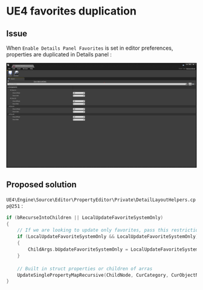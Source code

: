 # UE4 favorites duplication

## Issue

When `Enable Details Panel Favorites` is set in editor preferences, properties are duplicated in Details panel :

![](properties_duplication.png)

## Proposed solution

`UE4\Engine\Source\Editor\PropertyEditor\Private\DetailLayoutHelpers.cpp@251` :
```cpp
if (bRecurseIntoChildren || LocalUpdateFavoriteSystemOnly)
{
    // If we are looking to update only favorites, pass this restriction to the child
    if (LocalUpdateFavoriteSystemOnly && LocalUpdateFavoriteSystemOnly)
    {
        ChildArgs.bUpdateFavoriteSystemOnly = LocalUpdateFavoriteSystemOnly;
    }
    
    // Built in struct properties or children of arras 
    UpdateSinglePropertyMapRecursive(ChildNode, CurCategory, CurObjectNode, ChildArgs);
}
```
